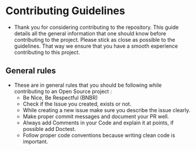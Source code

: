 # Contributing Guidelines

- Thank you for considering contributing to the repository. This guide details all the general information that one should know before contributing to the project. Please stick as close as possible to the guidelines. That way we ensure that you have a smooth experience contributing to this project.

## General rules

- These are in general rules that you should be following while contributing to an Open Source project :
  - Be Nice, Be Respectful (BNBR)
  - Check if the Issue you created, exists or not.
  - While creating a new issue make sure you describe the issue clearly.
  - Make proper commit messages and document your PR well.
  - Always add Comments in your Code and explain it at points, if possible add Doctest.
  - Follow proper code conventions because writing clean code is important.
